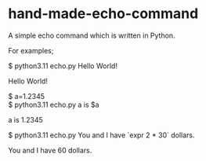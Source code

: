 # hand-made-echo-command

A simple echo command which is written in Python.

For examples;

$ python3.11 echo.py Hello World!  

Hello World!   

$ a=1.2345  
$ python3.11 echo.py a is $a  

a is 1.2345   

$ python3.11 echo.py You and I have \`expr 2 \* 30\` dollars.  

You and I have 60 dollars.  

